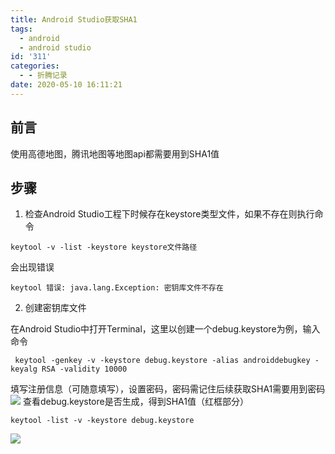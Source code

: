 ```yaml
---
title: Android Studio获取SHA1
tags:
  - android
  - android studio
id: '311'
categories:
  - - 折腾记录
date: 2020-05-10 16:11:21
---
```


## 前言

使用高德地图，腾讯地图等地图api都需要用到SHA1值

## 步骤

1.  检查Android Studio工程下时候存在keystore类型文件，如果不存在则执行命令

```shell
keytool -v -list -keystore keystore文件路径
```

会出现错误

```shell
keytool 错误: java.lang.Exception: 密钥库文件不存在
```

2.  创建密钥库文件

在Android Studio中打开Terminal，这里以创建一个debug.keystore为例，输入命令

```shell
 keytool -genkey -v -keystore debug.keystore -alias androiddebugkey -keyalg RSA -validity 10000
```

填写注册信息（可随意填写），设置密码，密码需记住后续获取SHA1需要用到密码 ![](https://cdn.site.taoidle.com/wp-content/uploads/2020/05/wp_editor_md_dda6a1e249ae12028b5cb20d65b16d4c.jpg) 查看debug.keystore是否生成，得到SHA1值（红框部分）

```shell
keytool -list -v -keystore debug.keystore
```

![](https://cdn.site.taoidle.com/wp-content/uploads/2020/05/wp_editor_md_523dfce26e74a850d2cd1eda3171290a.jpg)